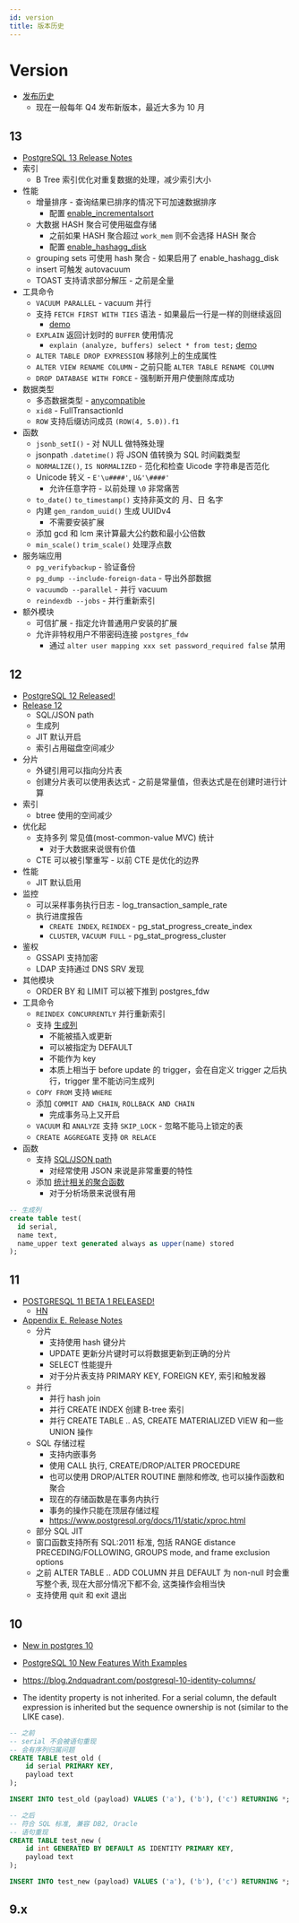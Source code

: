 ```yaml
---
id: version
title: 版本历史
---
```


# Version
* [发布历史](https://en.wikipedia.org/wiki/PostgreSQL#Release_history)
  * 现在一般每年 Q4 发布新版本，最近大多为 10 月

## 13
* [PostgreSQL 13 Release Notes](https://www.postgresql.org/docs/13/release-13.html)
* 索引
  * B Tree 索引优化对重复数据的处理，减少索引大小
* 性能
  * 增量排序 - 查询结果已排序的情况下可加速数据排序
    * 配置 [enable_incrementalsort](https://www.postgresql.org/docs/13/runtime-config-query.html#GUC-ENABLE-INCREMENTALSORT)
  * 大数据 HASH 聚合可使用磁盘存储
    * 之前如果 HASH 聚合超过 `work_mem` 则不会选择 HASH 聚合
    * 配置 [enable_hashagg_disk](https://www.postgresql.org/docs/13/runtime-config-query.html#GUC-ENABLE-HASHAGG-DISK)
  * grouping sets 可使用 hash 聚合 - 如果启用了 enable_hashagg_disk
  * insert 可触发 autovacuum
  * TOAST 支持请求部分解压 - 之前是全量
* 工具命令
  * `VACUUM PARALLEL` - vacuum 并行
  * 支持 `FETCH FIRST WITH TIES` 语法 - 如果最后一行是一样的则继续返回
    * [demo](https://www.db-fiddle.com/f/dMTYXbeacpQ53itrxR6iaR/0)
  * `EXPLAIN` 返回计划时的 `BUFFER` 使用情况
    * `explain (analyze, buffers) select * from test;` [demo](https://www.db-fiddle.com/f/585uC9XZ73MXLzofH8HXrn/0)
  * `ALTER TABLE DROP EXPRESSION` 移除列上的生成属性
  * `ALTER VIEW RENAME COLUMN` - 之前只能 `ALTER TABLE RENAME COLUMN`
  * `DROP DATABASE WITH FORCE` - 强制断开用户使删除库成功
* 数据类型
  * 多态数据类型 - [anycompatible](https://www.postgresql.org/docs/13/datatype-pseudo.html#DATATYPE-PSEUDOTYPES-TABLE)
  * `xid8` - FullTransactionId
  * `ROW` 支持后缀访问成员 `(ROW(4, 5.0)).f1`
* 函数
  * `jsonb_setI()` - 对 NULL 做特殊处理
  * jsonpath `.datetime()` 将 JSON 值转换为 SQL 时间戳类型
  * `NORMALIZE()`, `IS NORMALIZED` - 范化和检查 Uicode 字符串是否范化
  * Unicode 转义 - `E'\u####'`, `U&'\####'`
    * 允许任意字符 - 以前处理 `\0` 非常痛苦
  * `to_date()` `to_timestamp()` 支持非英文的 月、日 名字
  * 内建 `gen_random_uuid()` 生成 UUIDv4
    * 不需要安装扩展
  * 添加 gcd 和 lcm 来计算最大公约数和最小公倍数
  * `min_scale()` `trim_scale()` 处理浮点数
* 服务端应用
  * `pg_verifybackup` - 验证备份
  * `pg_dump --include-foreign-data` - 导出外部数据
  * `vacuumdb --parallel` - 并行 vacuum
  * `reindexdb --jobs` - 并行重新索引
* 额外模块
  * 可信扩展 - 指定允许普通用户安装的扩展
  * 允许非特权用户不带密码连接 `postgres_fdw`
    * 通过 `alter user mapping xxx set password_required false` 禁用

## 12
* [PostgreSQL 12 Released!](https://www.postgresql.org/about/news/1976/)
* [Release 12](https://www.postgresql.org/docs/12/release-12.html)
  * SQL/JSON path
  * 生成列
  * JIT 默认开启
  * 索引占用磁盘空间减少
* 分片
  * 外键引用可以指向分片表
  * 创建分片表可以使用表达式 - 之前是常量值，但表达式是在创建时进行计算
* 索引
  * btree 使用的空间减少
* 优化起
  * 支持多列 常见值(most-common-value MVC) 统计
    * 对于大数据来说很有价值
  * CTE 可以被引擎重写 - 以前 CTE 是优化的边界
* 性能
  * JIT 默认启用
* 监控
  * 可以采样事务执行日志 - log_transaction_sample_rate
  * 执行进度报告
    * `CREATE INDEX`, `REINDEX` - pg_stat_progress_create_index
    * `CLUSTER`, `VACUUM FULL` - pg_stat_progress_cluster
* 鉴权
  * GSSAPI 支持加密
  * LDAP 支持通过 DNS SRV 发现
* 其他模块
  * ORDER BY 和 LIMIT 可以被下推到 postgres_fdw
* 工具命令
  * `REINDEX CONCURRENTLY` 并行重新索引
  * 支持 [生成列](https://www.postgresql.org/docs/12/ddl-generated-columns.html)
    * 不能被插入或更新
    * 可以被指定为 DEFAULT
    * 不能作为 key
    * 本质上相当于 before update 的 trigger，会在自定义 trigger 之后执行，trigger 里不能访问生成列
  * `COPY FROM` 支持 `WHERE`
  * 添加 `COMMIT AND CHAIN`, `ROLLBACK AND CHAIN`
    * 完成事务马上又开启
  * `VACUUM` 和 `ANALYZE` 支持 `SKIP_LOCK` - 忽略不能马上锁定的表
  * `CREATE AGGREGATE` 支持 `OR RELACE`
* 函数
  * 支持 [SQL/JSON path](https://www.postgresql.org/docs/12/functions-json.html#FUNCTIONS-SQLJSON-PATH)
    * 对经常使用 JSON 来说是非常重要的特性
  * 添加 [统计相关的聚合函数](https://www.postgresql.org/docs/12/functions-aggregate.html#FUNCTIONS-AGGREGATE-STATISTICS-TABLE)
    * 对于分析场景来说很有用

```sql
-- 生成列
create table test(
  id serial,
  name text,
  name_upper text generated always as upper(name) stored
);
```
## 11
* [POSTGRESQL 11 BETA 1 RELEASED!](https://www.postgresql.org/about/news/1855/)
  * [HN](https://news.ycombinator.com/item?id=17144221)
* [Appendix E. Release Notes](https://www.postgresql.org/docs/11/static/release-11.html)
  * 分片
    * 支持使用 hash 键分片
    * UPDATE 更新分片键时可以将数据更新到正确的分片
    * SELECT 性能提升
    * 对于分片表支持 PRIMARY KEY, FOREIGN KEY, 索引和触发器
  * 并行
    * 并行 hash join
    * 并行 CREATE INDEX 创建 B-tree 索引
    * 并行 CREATE TABLE .. AS, CREATE MATERIALIZED VIEW 和一些 UNION 操作
  * SQL 存储过程
    * 支持内嵌事务
    * 使用 CALL 执行, CREATE/DROP/ALTER PROCEDURE
    * 也可以使用 DROP/ALTER ROUTINE 删除和修改, 也可以操作函数和聚合
    * 现在的存储函数是在事务内执行
    * 事务的操作只能在顶层存储过程
    * https://www.postgresql.org/docs/11/static/xproc.html
  * 部分 SQL JIT
  * 窗口函数支持所有 SQL:2011 标准, 包括 RANGE distance PRECEDING/FOLLOWING, GROUPS mode, and frame exclusion options
  * 之前 ALTER TABLE .. ADD COLUMN 并且 DEFAULT 为 non-null 时会重写整个表, 现在大部分情况下都不会, 这类操作会相当快
  * 支持使用 quit 和 exit 退出

## 10
* [New in postgres 10](https://wiki.postgresql.org/wiki/New_in_postgres_10)
* [PostgreSQL 10 New Features With Examples](http://h50146.www5.hpe.com/products/software/oe/linux/mainstream/support/lcc/pdf/PostgreSQL_10_New_Features_en_20170522-1.pdf)

* https://blog.2ndquadrant.com/postgresql-10-identity-columns/
* The identity property is not inherited. For a serial column, the default expression is inherited but the sequence ownership is not (similar to the LIKE case).
```sql
-- 之前
-- serial 不会被语句重现
-- 会有序列归属问题
CREATE TABLE test_old (
    id serial PRIMARY KEY,
    payload text
);

INSERT INTO test_old (payload) VALUES ('a'), ('b'), ('c') RETURNING *;

-- 之后
-- 符合 SQL 标准, 兼容 DB2, Oracle
-- 语句重现
CREATE TABLE test_new (
    id int GENERATED BY DEFAULT AS IDENTITY PRIMARY KEY,
    payload text
);

INSERT INTO test_new (payload) VALUES ('a'), ('b'), ('c') RETURNING *;
```

## 9.x

